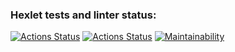 ### Hexlet tests and linter status:
[![Actions Status](https://github.com/SivolonskySergey/frontend-project-lvl2/workflows/hexlet-check/badge.svg)](https://github.com/SivolonskySergey/frontend-project-lvl1/actions)
[![Actions Status](https://github.com/hexlet-boilerplates/nodejs-package/workflows/Node%20CI/badge.svg)](https://github.com/SivolonskySergey/frontend-project-lvl1/actions)
[![Maintainability](https://api.codeclimate.com/v1/badges/f7bb8115f7523fe1642d/maintainability)](https://codeclimate.com/github/SivolonskySergey/frontend-project-lvl1/maintainability)
